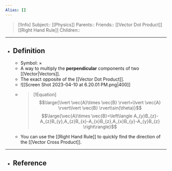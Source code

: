 ```yaml
---
Alias: []
---
```

> [!Info]
> Subject:: [[Physics]]
> Parents:: 
> Friends:: [[Vector Dot Product]] [[Right Hand Rule]]
> Children:: 
---
- ## Definition
	- Symbol: $\times$
	- A way to multiply the **perpendicular** components of two [[Vector|Vectors]].
	- The exact opposite of the [[Vector Dot Product]].
	- ![[Screen Shot 2023-04-10 at 6.20.01 PM.png|400]]
	- > [!Equation]
	  > $$\large{\lvert \vec{A}\times \vec{B} \rvert=\lvert \vec{A} \rvert\lvert \vec{B} \rvert\sin(\theta)}$$
	  > $$\large{\vec{A}\times \vec{B}=\left\langle A_{y}B_{z}-A_{z}B_{y},A_{z}B_{x}-A_{x}B_{z},A_{x}B_{y}-A_{y}B_{z} \right\rangle}$$
	- You can use the [[Right Hand Rule]] to quickly find the direction of the [[Vector Cross Product]].
---
- ## Reference